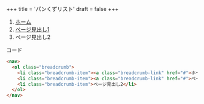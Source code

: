+++
title = 'パンくずリスト'
draft = false
+++

<nav>
  <ol class="breadcrumb">
    <li class="breadcrumb-item"><a class="breadcrumb-link" href="##">ホーム</a></li>
    <li class="breadcrumb-item"><a class="breadcrumb-link" href="##">ページ見出し1</a></li>
    <li class="breadcrumb-item">ページ見出し2</li>
  </ol>
</nav>

コード
```html
<nav>
  <ol class="breadcrumb">
    <li class="breadcrumb-item"><a class="breadcrumb-link" href="#">ホーム</a></li>
    <li class="breadcrumb-item"><a class="breadcrumb-link" href="#">ページ見出し1</a></li>
    <li class="breadcrumb-item">ページ見出し2</li>
  </ol>
</nav>
```
